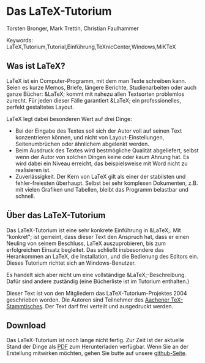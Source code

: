 # Das LaTeX-Tutorium

Torsten Bronger,  Mark Trettin, Christian Faulhammer

Keywords: LaTeX,Tutorium,Tutorial,Einführung,TeXnicCenter,Windows,MiKTeX

## Was ist LaTeX?

LaTeX ist ein Computer-Programm, mit dem man Texte schreiben kann.  Seien es
kurze Memos, Briefe, längere Berichte, Studienarbeiten oder auch ganze Bücher:
&LaTeX; kommt mit nahezu allen Textsorten problemlos zurecht.  Für jeden
dieser Fälle garantiert &LaTeX; ein professionelles, perfekt gestaltetes
Layout.

LaTeX legt dabei besonderen Wert auf drei Dinge:

 - Bei der Eingabe des Textes soll sich der Autor voll auf seinen Text
  konzentrieren können, und nicht von Layout-Einstellungen, Seitenumbrüchen
  oder ähnlichem abgelenkt werden.
 - Beim Ausdruck des Textes wird bestmögliche Qualität abgeliefert, selbst
  wenn der Autor von solchen Dingen keine oder kaum Ahnung hat.  Es wird dabei
  ein Niveau erreicht, das beispielsweise mit Word nicht zu realisieren ist.
 - Zuverlässigkeit.  Der Kern von LaTeX gilt als einer der stabilsten und
  fehler-freiesten überhaupt.  Selbst bei sehr komplexen Dokumenten, z.B. mit
  vielen Grafiken und Tabellen, bleibt das Programm belastbar und schnell.

## Über das LaTeX-Tutorium

Das LaTeX-Tutorium ist eine sehr konkrete Einführung in &LaTeX;.  Mit
"konkret"; ist gemeint, dass dieser Text den Anspruch hat, dass er
einen Neuling von seinem Beschluss, LaTeX auszuprobieren, bis zum
erfolgreichen Einsatz begleitet.  Das schließt insbesondere das Herankommen an
LaTeX, die Installation, und die Bedienung des Editors ein.  Dieses Tutorium
richtet sich an Windows-Benutzer.</p>

Es handelt sich aber nicht um eine vollständige &LaTeX;-Beschreibung.  Dafür
sind andere zuständig (eine Bücherliste ist im Tutorium enthalten.)

Dieser Text ist von den Mitgliedern das LaTeX-Tutorium-Projektes 2004
geschrieben worden.  Die Autoren sind Teilnehmer des
[Aachener TeX-Stammtisches](http://mailman.rwth-aachen.de/mailman/listinfo/tex-stammtisch).  Der Text darf frei verteilt und ausgedruckt werden.

## Download

Das LaTeX-Tutorium ist noch lange nicht fertig.  Zur Zeit ist der aktuelle
Stand der Dinge als [PDF](latex-tutorium.pdf) zum Herunterladen verfügbar.  Wenn Sie an der
Erstellung mitwirken möchten, gehen Sie butte auf unsere [github-Seite](https://github.com/latextemplates/latex-tutorium//).